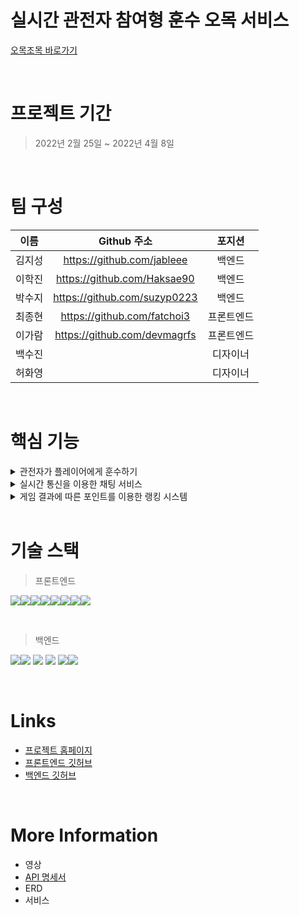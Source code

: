 # 실시간 관전자 참여형 훈수 오목 서비스
[오목조목 바로가기](https://omogjomog.com/)

<br>

# 프로젝트 기간
> 2022년 2월 25일 ~ 2022년 4월 8일

<br>

# 팀 구성
| 이름 | Github 주소 | 포지션 |
|:---:|:---:|:---:|
| 김지성 | https://github.com/jableee | 백엔드 |
| 이학진 | https://github.com/Haksae90 | 백엔드 |
| 박수지 | https://github.com/suzyp0223 | 백엔드 |
| 최종현 | https://github.com/fatchoi3 | 프론트엔드 |
| 이가람 | https://github.com/devmagrfs | 프론트엔드 |
| 백수진 | | 디자이너 |
| 허화영 | | 디자이너 |

<br>

# 핵심 기능
<details>
<summary>관전자가 플레이어에게 훈수하기</summary>

<br>
게임방에서 채팅뿐만 아니라 훈수두기를 통해서 플레이어에게 도움을 줄 수 있습니다.
</details>

<details>
<summary>실시간 통신을 이용한 채팅 서비스</summary>

<br>
대기방과 게임방에서 다른 사람들과 실시간 채팅으로 소통 할 수 있습니다.
</details>

<details>
<summary>게임 결과에 따른 포인트를 이용한 랭킹 시스템</summary>

<br>
플레이어 뿐만 아니라 관전자도 게임 결과에 따라 포인트를 얻을 수 있습니다. 포인트에 따라 랭킹뿐만 아니라 로비에서 아이콘 테두리 또한 달라집니다.
</details>

<br>

# 기술 스택
> 프론트엔드

<img src="https://img.shields.io/badge/HTML-E34F26?style=for-the-badge&logo=HTML&logoColor=black"><img src="https://img.shields.io/badge/CSS3-1572B6?style=for-the-badge&logo=CSS3&logoColor=black"><img src="https://img.shields.io/badge/React-61DAFB?style=for-the-badge&logo=React&logoColor=black"><img src="https://img.shields.io/badge/Redux-764ABC?style=for-the-badge&logo=Redux&logoColor=black"><img src="https://img.shields.io/badge/styled components-DB7093?style=for-the-badge&logo=styled components&logoColor=black"><img src="https://img.shields.io/badge/Socket.io-010101?style=for-the-badge&logo=Socket.io&logoColor=white"><img src="https://img.shields.io/badge/Amazon S3-569A31?style=for-the-badge&logo=Amazon S3&logoColor=black"><img src="https://img.shields.io/badge/Github-181717?style=for-the-badge&logo=Github&logoColor=white">

<br>

> 백엔드

<img src="https://img.shields.io/badge/Node.js-339933?style=for-the-badge&logo=Node.js&logoColor=white"><img src="https://img.shields.io/badge/Express-000000?style=for-the-badge&logo=Express&logoColor=white">
<img src="https://img.shields.io/badge/MongoDB-47A248?style=for-the-badge&logo=MongoDB&logoColor=white">
<img src="https://img.shields.io/badge/PM2-2B037A?style=for-the-badge&logo=PM2&logoColor=white">
<img src="https://img.shields.io/badge/Socket.io-010101?style=for-the-badge&logo=Socket.io&logoColor=white"><img src="https://img.shields.io/badge/Github-181717?style=for-the-badge&logo=Github&logoColor=white">


<br>

# Links
- [프로젝트 홈페이지](https://omogjomog.com/)
- [프론트엔드 깃허브](https://github.com/fatchoi3/omog)
- [백엔드 깃허브](https://github.com/Omok-BE/Omok-BE)

<br>

# More Information
- 영상
- [API 명세서](https://wool-chard-0a2.notion.site/API-b2107de5871142b6a76f2cf3b3e20e42)
- ERD
- 서비스 
